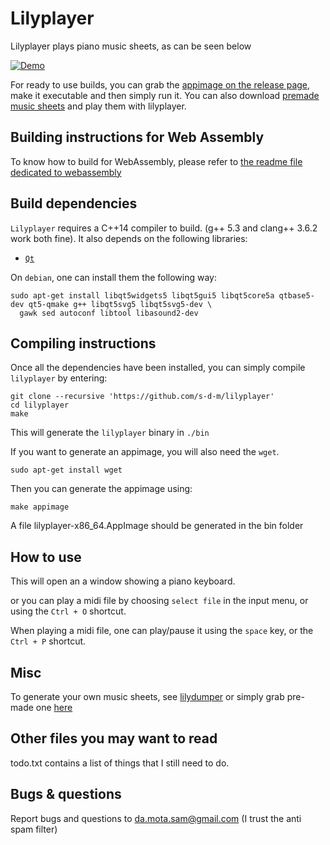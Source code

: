 Lilyplayer
========

Lilyplayer plays piano music sheets, as can be seen below

[![Demo](./misc/lilyplayer-fake-video-screenshot.png)](./misc/lilyplayer-demo.webm "demo")

For ready to use builds, you can grab the [appimage on the release page](https://github.com/s-d-m/lilyplayer/releases/tag/continuous),
make it executable and then simply run it.
You can also download [premade music sheets](https://github.com/s-d-m/precompiled_music_sheets_for_lilyplayer) and play them with
lilyplayer.

Building instructions for Web Assembly
-----------------

To know how to build for WebAssembly, please refer to [the readme file dedicated to webassembly](./README_FOR_WASM.md)

Build dependencies
----------------

`Lilyplayer` requires a C++14 compiler to build. (g++ 5.3 and clang++ 3.6.2 work both fine).
It also depends on the following libraries:

- [`Qt`][qt5]

[qt5]: http://www.qt.io/

On `debian`, one can install them the following way:

	sudo apt-get install libqt5widgets5 libqt5gui5 libqt5core5a qtbase5-dev qt5-qmake g++ libqt5svg5 libqt5svg5-dev \
	  gawk sed autoconf libtool libasound2-dev

Compiling instructions
-------------------

Once all the dependencies have been installed, you can simply compile `lilyplayer` by entering:

	git clone --recursive 'https://github.com/s-d-m/lilyplayer'
	cd lilyplayer
	make

This will generate the `lilyplayer` binary in `./bin`

If you want to generate an appimage, you will also need the `wget`.

	sudo apt-get install wget

Then you can generate the appimage using:

	make appimage

A file lilyplayer-x86_64.AppImage should be generated in the bin folder

How to use
----------

This will open an a window showing a piano keyboard.

or you can play a midi file by choosing `select file` in the input menu, or using the `Ctrl + O` shortcut.

When playing a midi file, one can play/pause it using the `space` key, or the `Ctrl + P` shortcut.

Misc
-----

To generate your own music sheets, see [lilydumper](https://github.com/s-d-m/lilydumper) or simply grab
pre-made one [here](https://github.com/s-d-m/precompiled_music_sheets_for_lilyplayer)


Other files you may want to read
--------------------------------

todo.txt contains a list of things that I still need to do.

Bugs & questions
--------------

Report bugs and questions to da.mota.sam@gmail.com (I trust the anti spam filter)
